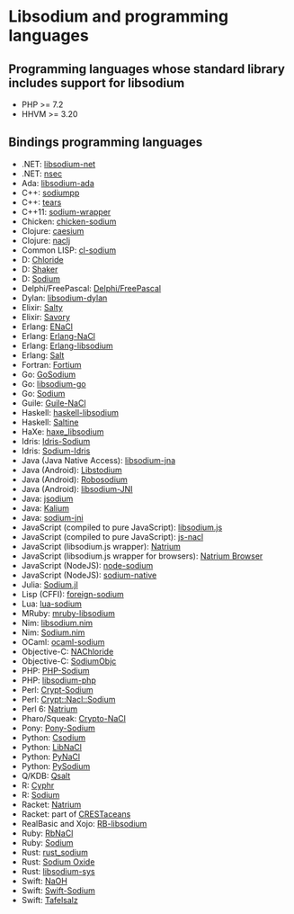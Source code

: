 # Libsodium and programming languages

## Programming languages whose standard library includes support for libsodium

- PHP >= 7.2
- HHVM >= 3.20

## Bindings programming languages

- .NET: [libsodium-net](https://github.com/adamcaudill/libsodium-net)
- .NET: [nsec](https://github.com/ektrah/nsec)
- Ada: [libsodium-ada](https://github.com/jrmarino/libsodium-ada)
- C++: [sodiumpp](https://github.com/rubendv/sodiumpp)
- C++: [tears](https://github.com/truenull/tears)
- C++11: [sodium-wrapper](https://github.com/fhajji/sodium-wrapper)
- Chicken: [chicken-sodium](https://github.com/caolan/chicken-sodium)
- Clojure: [caesium](https://github.com/lvh/caesium)
- Clojure: [naclj](https://github.com/franks42/naclj)
- Common LISP: [cl-sodium](https://github.com/orthecreedence/cl-sodium)
- D: [Chloride](https://github.com/bytecurry/chloride)
- D: [Shaker](https://github.com/b1naryth1ef/shaker)
- D: [Sodium](https://github.com/carblue/sodium)
- Delphi/FreePascal: [Delphi/FreePascal](https://github.com/alexpmorris/libsodium-delphi)
- Dylan: [libsodium-dylan](https://github.com/dylan-foundry/libsodium-dylan)
- Elixir: [Salty](https://github.com/ArteMisc/libsalty)
- Elixir: [Savory](https://github.com/electricFeel/savory)
- Erlang: [ENaCl](https://github.com/jlouis/enacl)
- Erlang: [Erlang-NaCl](https://github.com/tonyg/erlang-nacl)
- Erlang: [Erlang-libsodium](https://github.com/potatosalad/erlang-libsodium)
- Erlang: [Salt](https://github.com/freza/salt)
- Fortran: [Fortium](https://github.com/jshahbazi/fortium)
- Go: [GoSodium](https://github.com/jasonmccampbell/GoSodium)
- Go: [libsodium-go](https://github.com/GoKillers/libsodium-go)
- Go: [Sodium](https://github.com/jamesruan/sodium)
- Guile: [Guile-NaCl](https://github.com/cryptotronix/guile-nacl)
- Haskell: [haskell-libsodium](https://github.com/dmp1ce/haskell-libsodium)
- Haskell: [Saltine](https://github.com/tel/saltine)
- HaXe: [haxe_libsodium](https://github.com/RudolfVonKrugstein/haxe_libsodium)
- Idris: [Idris-Sodium](https://github.com/jfdm/idris-sodium)
- Idris: [Sodium-Idris](https://github.com/edwinb/sodium-idris)
- Java (Java Native Access): [libsodium-jna](https://github.com/muquit/libsodium-jna)
- Java (Android): [Libstodium](https://github.com/ArteMisc/libstodium)
- Java (Android): [Robosodium](https://github.com/GerardSoleCa/Robosodium)
- Java (Android): [libsodium-JNI](https://github.com/joshjdevl/libsodium-jni)
- Java: [jsodium](https://github.com/naphaso/jsodium)
- Java: [Kalium](https://github.com/abstractj/kalium)
- Java: [sodium-jni](https://github.com/JackWink/sodium-jni)
- JavaScript (compiled to pure JavaScript): [libsodium.js](https://github.com/jedisct1/libsodium.js)
- JavaScript (compiled to pure JavaScript): [js-nacl](https://github.com/tonyg/js-nacl)
- JavaScript (libsodium.js wrapper): [Natrium](https://github.com/wilhelmmatilainen/natrium)
- JavaScript (libsodium.js wrapper for browsers): [Natrium Browser](https://github.com/wilhelmmatilainen/natrium-browser)
- JavaScript (NodeJS): [node-sodium](https://github.com/paixaop/node-sodium)
- JavaScript (NodeJS): [sodium-native](https://github.com/mafintosh/sodium-native)
- Julia: [Sodium.jl](https://github.com/amitmurthy/Sodium.jl)
- Lisp (CFFI): [foreign-sodium](https://github.com/Harleqin/foreign-sodium)
- Lua: [lua-sodium](https://github.com/morfoh/lua-sodium)
- MRuby: [mruby-libsodium](https://github.com/Asmod4n/mruby-libsodium)
- Nim: [libsodium.nim](https://github.com/zielmicha/libsodium.nim)
- Nim: [Sodium.nim](https://github.com/judofyr/sodium.nim)
- OCaml: [ocaml-sodium](https://github.com/dsheets/ocaml-sodium)
- Objective-C: [NAChloride](https://github.com/gabriel/NAChloride)
- Objective-C: [SodiumObjc](https://github.com/Tabbedout/SodiumObjc)
- PHP: [PHP-Sodium](https://github.com/alethia7/php-sodium)
- PHP: [libsodium-php](https://github.com/jedisct1/libsodium-php)
- Perl: [Crypt-Sodium](https://github.com/mgregoro/Crypt-Sodium)
- Perl: [Crypt::Nacl::Sodium](https://github.com/ajgb/crypt-nacl-sodium)
- Perl 6: [Natrium](https://github.com/jonathanstowe/Natrium)
- Pharo/Squeak: [Crypto-NaCl](http://www.eighty-twenty.org/index.cgi/tech/smalltalk/nacl-for-squeak-and-pharo-20130601.html)
- Pony: [Pony-Sodium](https://github.com/jemc/pony-sodium)
- Python: [Csodium](https://github.com/ereOn/csodium)
- Python: [LibNaCl](https://github.com/saltstack/libnacl)
- Python: [PyNaCl](https://github.com/pyca/pynacl)
- Python: [PySodium](https://github.com/stef/pysodium)
- Q/KDB: [Qsalt](https://github.com/geocar/qsalt)
- R: [Cyphr](https://github.com/richfitz/cyphr)
- R: [Sodium](https://github.com/jeroenooms/sodium)
- Racket: [Natrium](https://github.com/KirisurfProject/natrium-crypt)
- Racket: part of [CRESTaceans](https://github.com/mgorlick/CRESTaceans/tree/master/bindings/libsodium)
- RealBasic and Xojo: [RB-libsodium](https://github.com/charonn0/RB-libsodium)
- Ruby: [RbNaCl](https://github.com/cryptosphere/rbnacl)
- Ruby: [Sodium](https://github.com/stouset/sodium)
- Rust: [rust_sodium](https://github.com/maidsafe/rust_sodium)
- Rust: [Sodium Oxide](https://github.com/dnaq/sodiumoxide)
- Rust: [libsodium-sys](https://github.com/zonyitoo/libsodium-sys)
- Swift: [NaOH](https://github.com/drewcrawford/NaOH)
- Swift: [Swift-Sodium](https://github.com/jedisct1/swift-sodium)
- Swift: [Tafelsalz](https://github.com/blochberger/Tafelsalz)
